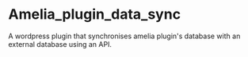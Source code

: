 # Amelia_plugin_data_sync
A wordpress plugin that synchronises amelia plugin's database with an external database using an API.

